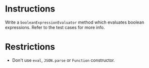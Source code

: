 # Instructions

Write a `booleanExpressionEvaluator` method which evaluates boolean expressions. Refer to the test cases for more info.

# Restrictions
- Don't use `eval`, `JSON.parse` or `Function` constructor.